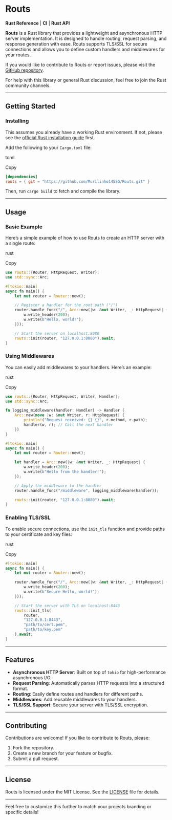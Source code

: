 # Routs

**Rust Reference** | **CI** | **Rust API**

**Routs** is a Rust library that provides a lightweight and asynchronous HTTP server implementation. It is designed to handle routing, request parsing, and response generation with ease. Routs supports TLS/SSL for secure connections and allows you to define custom handlers and middlewares for your routes.

If you would like to contribute to Routs or report issues, please visit the [GitHub repository](https://github.com/Murilinho145SG/Ro).

For help with this library or general Rust discussion, feel free to join the Rust community channels.

---

## Getting Started

### Installing

This assumes you already have a working Rust environment. If not, please see the [official Rust installation guide](https://www.rust-lang.org/tools/install) first.

Add the following to your `Cargo.toml` file:

toml

Copy

```toml
[dependencies]
routs = { git = "https://github.com/Murilinho145SG/Routs.git" }
```

Then, run `cargo build` to fetch and compile the library.

---

## Usage

### Basic Example

Here’s a simple example of how to use Routs to create an HTTP server with a single route:

rust

Copy

```rust
use routs::{Router, HttpRequest, Writer};
use std::sync::Arc;

#[tokio::main]
async fn main() {
    let mut router = Router::new();

    // Register a handler for the root path ("/")
    router.handle_func("/", Arc::new(|w: &mut Writer, _: HttpRequest| {
        w.write_header(200);
        w.write(b"Hello, world!");
    }));

    // Start the server on localhost:8080
    routs::init(router, "127.0.0.1:8080").await;
}
```

### Using Middlewares

You can easily add middlewares to your handlers. Here’s an example:

rust

Copy

```rust
use routs::{Router, HttpRequest, Writer, Handler};
use std::sync::Arc;

fn logging_middleware(handler: Handler) -> Handler {
    Arc::new(move |w: &mut Writer, r: HttpRequest| {
        println!("Request received: {} {}", r.method, r.path);
        handler(w, r); // Call the next handler
    })
}

#[tokio::main]
async fn main() {
    let mut router = Router::new();

    let handler = Arc::new(|w: &mut Writer, _: HttpRequest| {
        w.write_header(200);
        w.write(b"Hello from the handler!");
    });

    // Apply the middleware to the handler
    router.handle_func("/middleware", logging_middleware(handler));

    routs::init(router, "127.0.0.1:8080").await;
}
```

### Enabling TLS/SSL

To enable secure connections, use the `init_tls` function and provide paths to your certificate and key files:

rust

Copy

```rust
#[tokio::main]
async fn main() {
    let mut router = Router::new();

    router.handle_func("/", Arc::new(|w: &mut Writer, _: HttpRequest| {
        w.write_header(200);
        w.write(b"Secure Hello, world!");
    }));

    // Start the server with TLS on localhost:8443
    routs::init_tls(
        router,
        "127.0.0.1:8443",
        "path/to/cert.pem",
        "path/to/key.pem"
    ).await;
}
```

---

## Features

* **Asynchronous HTTP Server**: Built on top of `tokio` for high-performance asynchronous I/O.
* **Request Parsing**: Automatically parses HTTP requests into a structured format.
* **Routing**: Easily define routes and handlers for different paths.
* **Middlewares**: Add reusable middlewares to your handlers.
* **TLS/SSL Support**: Secure your server with TLS/SSL encryption.

---

## Contributing

Contributions are welcome! If you like to contribute to Routs, please:

1. Fork the repository.
2. Create a new branch for your feature or bugfix.
3. Submit a pull request.

---

## License

Routs is licensed under the MIT License. See the [LICENSE](https://github.com/Murilinho145SG/Routs/blob/main/LICENSE) file for details.

---

Feel free to customize this further to match your projects branding or specific details!

